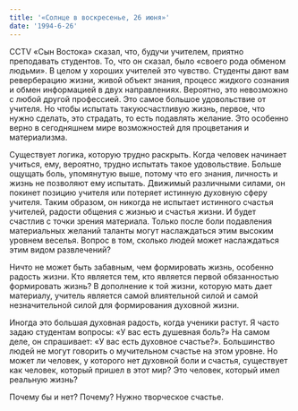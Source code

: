 ```yaml
---
title: '«Солнце в воскресенье, 26 июня»'
date: '1994-6-26'
---
```


CCTV «Сын Востока» сказал, что, будучи учителем, приятно преподавать студентов. То, что он сказал, было «своего рода обменом людьми». В целом у хороших учителей это чувство. Студенты дают вам реверберацию жизни, живой объект знания, процесс жидкого сознания и обмен информацией в двух направлениях. Вероятно, это невозможно с любой другой профессией. Это самое большое удовольствие от учителя. Но чтобы испытать такую ​​счастливую жизнь, первое, что нужно сделать, это страдать, то есть подавлять желание. Это особенно верно в сегодняшнем мире возможностей для процветания и материализма.

Существует логика, которую трудно раскрыть. Когда человек начинает учиться, ему, вероятно, трудно испытать такое удовольствие. Больше ощущать боль, упомянутую выше, потому что его знания, личность и жизнь не позволяют ему испытать. Движимый различными силами, он покинет позицию учителя или потеряет истинную духовную сферу учителя. Таким образом, он никогда не испытает истинного счастья учителей, радости общения с жизнью и счастья жизни. И будет счастлив с точки зрения материала. Только после боли подавления материальных желаний таланты могут наслаждаться этим высоким уровнем веселья. Вопрос в том, сколько людей может наслаждаться этим видом развлечений?

Ничто не может быть забавным, чем формировать жизнь, особенно радость жизни. Кто является тем, кто является первой обязанностью формировать жизнь? В дополнение к той жизни, которую мать дает материалу, учитель является самой влиятельной силой и самой незначительной силой для формирования духовной жизни.

Иногда это большая духовная радость, когда ученики растут. Я часто задаю студентам вопросы: «У вас есть душевная боль?» На самом деле, он спрашивает: «У вас есть духовное счастье?». Большинство людей не могут говорить о мучительном счастье на этом уровне. Но может ли человек, у которого нет духовной боли и счастья, существует как человек, который пришел в этот мир? Это человек, который имел реальную жизнь?

Почему бы и нет? Почему? Нужно творческое счастье.
